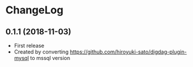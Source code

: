 # ChangeLog

## 0.1.1 (2018-11-03)

* First release
* Created by converting https://github.com/hiroyuki-sato/digdag-plugin-mysql to mssql version
